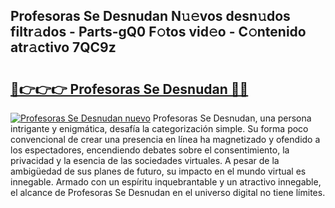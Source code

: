 ## Profesoras Se Desnudan N𝚞𝚎vos desn𝚞dos filtr𝚊dos - Parts-gQ0 F𝚘tos vid𝚎o - C𝚘ntenido atr𝚊ctivo 7QC9z

# <h2><a href="http://mb1104l.tromn.icu/?c=Profesoras+Se+Desnudan">🔗👉👉👉 Profesoras Se Desnudan 🔗🔗</a></h2>

[![Profesoras Se Desnudan nuevo](https://i.imgur.com/pEAQMta.gif)](http://mb1104l.tromn.icu/?c=Profesoras+Se+Desnudan)
Profesoras Se Desnudan, una persona intrigante y enigmática, desafía la categorización simple. Su forma poco convencional de crear una presencia en línea ha magnetizado y ofendido a los espectadores, encendiendo debates sobre el consentimiento, la privacidad y la esencia de las sociedades virtuales. A pesar de la ambigüedad de sus planes de futuro, su impacto en el mundo virtual es innegable. Armado con un espíritu inquebrantable y un atractivo innegable, el alcance de Profesoras Se Desnudan en el universo digital no tiene límites.
